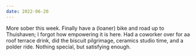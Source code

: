 ```yaml
---
date: 2022-06-20
---
```


More sober this week. Finally have a (loaner) bike and road up to Thuishaven; I forgot how empowering it is here. Had a coworker over for aa roof terrace drink, did the biscuit pilgrimage, ceramics studio time, and a polder ride. Nothing special, but satisfying enough.
